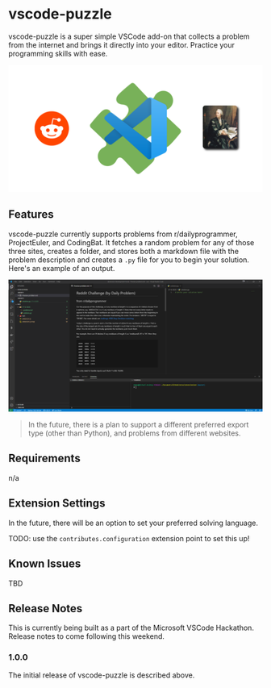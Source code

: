 # vscode-puzzle

vscode-puzzle is a super simple VSCode add-on that collects a problem from the internet and brings it directly into your editor. Practice your programming skills with ease.

![Banner](images/vscode-puzzle-github.png)

## Features

vscode-puzzle currently supports problems from r/dailyprogrammer, ProjectEuler, and CodingBat. It fetches a random problem for any of those three sites, creates a folder, and stores both a markdown file with the problem description and creates a `.py` file for you to begin your solution. Here's an example of an output.

![Displaying the problem](images/creates-problem.png)

> In the future, there is a plan to support a different preferred export type (other than Python), and problems from different websites.

## Requirements

n/a

## Extension Settings

In the future, there will be an option to set your preferred solving language.

TODO: use the `contributes.configuration` extension point to set this up!

## Known Issues

TBD

## Release Notes

This is currently being built as a part of the Microsoft VSCode Hackathon. Release notes to come following this weekend.

### 1.0.0

The initial release of vscode-puzzle is described above.

